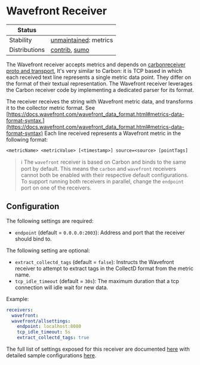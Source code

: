 # Wavefront Receiver

<!-- status autogenerated section -->
| Status        |           |
| ------------- |-----------|
| Stability     | [unmaintained]: metrics   |
| Distributions | [contrib], [sumo] |

[unmaintained]: https://github.com/open-telemetry/opentelemetry-collector#unmaintained
[contrib]: https://github.com/open-telemetry/opentelemetry-collector-releases/tree/main/distributions/otelcol-contrib
[sumo]: https://github.com/SumoLogic/sumologic-otel-collector
<!-- end autogenerated section -->

The Wavefront receiver accepts metrics and depends on [carbonreceiver proto
and
transport](https://github.com/open-telemetry/opentelemetry-collector-contrib/tree/main/receiver/carbonreceiver),
It's very similar to Carbon: it is TCP based in which each received text line
represents a single metric data point. They differ on the format of their
textual representation. The Wavefront receiver leverages the Carbon receiver
code by implementing a dedicated parser for its format.

The receiver receives the string with Wavefront metric data, and transforms
it to the collector metric format. See
[https://docs.wavefront.com/wavefront_data_format.html#metrics-data-format-syntax.](https://docs.wavefront.com/wavefront_data_format.html#metrics-data-format-syntax)
Each line received represents a Wavefront metric in the following format:


```<metricName> <metricValue> [<timestamp>] source=<source> [pointTags]```

> :information_source: The `wavefront` receiver is based on Carbon and binds to the
same port by default. This means the `carbon` and `wavefront` receivers
cannot both be enabled with their respective default configurations. To
support running both receivers in parallel, change the `endpoint` port on one
of the receivers.

## Configuration

The following settings are required:

- `endpoint` (default = `0.0.0.0:2003`): Address and port that the
  receiver should bind to.

The following setting are optional:

- `extract_collectd_tags` (default = `false`): Instructs the Wavefront
  receiver to attempt to extract tags in the CollectD format from the
  metric name.
- `tcp_idle_timeout` (default = `30s`): The maximum duration that a tcp
  connection will idle wait for new data.

Example:

```yaml
receivers:
  wavefront:
  wavefront/allsettings:
    endpoint: localhost:8080
    tcp_idle_timeout: 5s
    extract_collectd_tags: true
```

The full list of settings exposed for this receiver are documented [here](./config.go)
with detailed sample configurations [here](./testdata/config.yaml).

